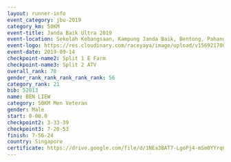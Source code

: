 ```yaml
---
layout: runner-info 
event_category: jbu-2019 
category_km: 50KM 
event-title: Janda Baik Ultra 2019 
event-location: Sekolah Kebangsaan, Kampung Janda Baik, Bentong, Pahang, Malaysia 
event-logo: https://res.cloudinary.com/raceyaya/image/upload/v1569217009/logo/janda-baik_vch1pc.jpg 
event-date: 2019-09-14 
checkpoint-name2: Split 1 E Farm 
checkpoint-name3: Split 2 ATV 
overall_rank: 70
gender_rank_rank_rank_rank_rank: 56
category_rank: 21
bib: 52013
name: BEN LIEW
category: 50KM Men Veteran
gender: Male
start: 0-00.0
checkpoint2: 3-33-39
checkpoint3: 7-20-53
finish: 7-56-24
country: Singapore
certificate: https://drive.google.com/file/d/1NEa3BAT7-LgoPj4-mSm0YYrqC8saR7VJ/view?usp=sharing
---
```


